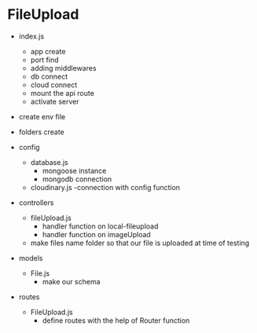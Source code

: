 # FileUpload

- index.js
  - app create
  - port find 
  - adding middlewares
  - db connect
  - cloud connect
  - mount the api route
  - activate server

- create env file 

- folders create 
 - config
   - database.js
     - mongoose instance 
     - mongodb connection
   - cloudinary.js
     -connection with config function

 - controllers
   - fileUpload.js
     - handler function on local-fileupload
     - handler function on imageUpload
   - make files name folder so that our file is uploaded at time of testing

 - models
   - File.js
     - make our schema

 - routes
   - FileUpload.js
     - define routes with the help of Router function    

